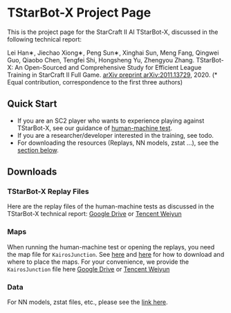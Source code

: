 # TStarBot-X Project Page
This is the project page for the StarCraft II AI TStarBot-X, 
discussed in the following technical report:

Lei Han∗, Jiechao Xiong∗, Peng Sun∗, Xinghai Sun, Meng Fang, Qingwei Guo, Qiaobo Chen, Tengfei Shi, Hongsheng Yu, Zhengyou Zhang.
TStarBot-X: An Open-Sourced and Comprehensive Study for Efficient League Training in StarCraft II Full Game.
[arXiv preprint arXiv:2011.13729](https://arxiv.org/abs/2011.13729), 2020.
(* Equal contribution, correspondence to the first three authors)


## Quick Start
* If you are an SC2 player who wants to experience playing against TStarBot-X,
see our guidance of [human-machine test](hm_test.md). 
* If you are a researcher/developer interested in the training, see todo.
* For downloading the resources (Replays, NN models, zstat ...), see the [section below](#downloads).

## Downloads
### TStarBot-X Replay Files
Here are the replay files of the human-machine tests as discussed in the TStarBot-X technical report:
[Google Drive](https://drive.google.com/file/d/1wIOpB_aPrzCCJ9uZbQJmiWSbDFODl4B4/view?usp=sharing) 
or [Tencent Weiyun](https://share.weiyun.com/Ju44Zkks)

### Maps
When running the human-machine test or opening the replays,
you need the map file for `KairosJunction`.
See [here](https://github.com/deepmind/pysc2#get-the-maps) and [here](https://github.com/Blizzard/s2client-proto#map-packs) for how to download and where to place the maps.
For your convenience, we provide the `KairosJunction` file here 
[Google Drive](https://drive.google.com/file/d/1O_L4E91b3sAUunrDxGV-a_uj7bTuwQ8H/view?usp=sharing) 
or [Tencent Weiyun](https://share.weiyun.com/de2LCco8)

### Data
For NN models, zstat files, etc., please see the [link here](hm_test.md#downloads).
